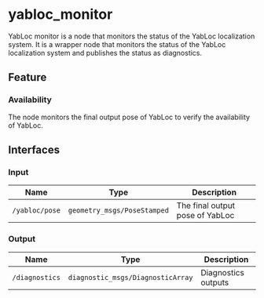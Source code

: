 # yabloc_monitor

YabLoc monitor is a node that monitors the status of the YabLoc localization system. It is a wrapper node that monitors the status of the YabLoc localization system and publishes the status as diagnostics.

## Feature

### Availability

The node monitors the final output pose of YabLoc to verify the availability of YabLoc.

## Interfaces

### Input

| Name           | Type                        | Description                     |
| -------------- | --------------------------- | ------------------------------- |
| `/yabloc/pose` | `geometry_msgs/PoseStamped` | The final output pose of YabLoc |

### Output

| Name           | Type                              | Description         |
| -------------- | --------------------------------- | ------------------- |
| `/diagnostics` | `diagnostic_msgs/DiagnosticArray` | Diagnostics outputs |
